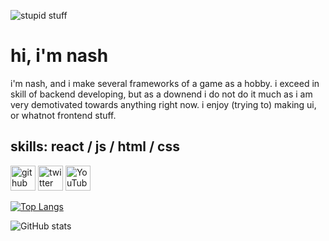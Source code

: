 ![stupid stuff](https://pbs.twimg.com/profile_banners/1536724601681522688/1674318835/1500x500)

# hi, i'm nash

i'm nash, and i make several frameworks of a game as a hobby. i exceed in skill of backend developing, but as a downend i do not do it much as i am very demotivated towards anything right now. i enjoy (trying to) making ui, or whatnot frontend stuff.

## skills: react / js / html / css



[<img src='https://cdn.jsdelivr.net/npm/simple-icons@3.0.1/icons/github.svg' alt='github' height='40'>](https://github.com/nashuhh)  [<img src='https://cdn.jsdelivr.net/npm/simple-icons@3.0.1/icons/twitter.svg' alt='twitter' height='40'>](https://twitter.com/nashuhh)  [<img src='https://cdn.jsdelivr.net/npm/simple-icons@3.0.1/icons/youtube.svg' alt='YouTube' height='40'>](https://www.youtube.com/channel/nashuh)  

[![Top Langs](https://github-readme-stats.vercel.app/api/top-langs/?username=nashuhh)](https://github.com/anuraghazra/github-readme-stats)

![GitHub stats](https://github-readme-stats.vercel.app/api?username=nashuhh&show_icons=true)  

